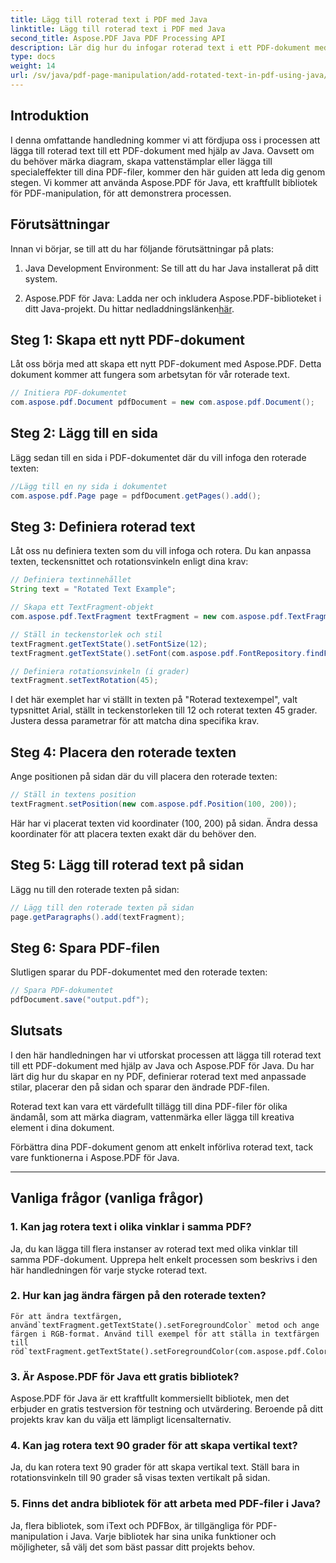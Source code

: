 ```yaml
---
title: Lägg till roterad text i PDF med Java
linktitle: Lägg till roterad text i PDF med Java
second_title: Aspose.PDF Java PDF Processing API
description: Lär dig hur du infogar roterad text i ett PDF-dokument med Java. Följ den här detaljerade steg-för-steg-guiden med kodexempel för att förbättra dina PDF-filer med roterad text.
type: docs
weight: 14
url: /sv/java/pdf-page-manipulation/add-rotated-text-in-pdf-using-java/
---
```


## Introduktion

I denna omfattande handledning kommer vi att fördjupa oss i processen att lägga till roterad text till ett PDF-dokument med hjälp av Java. Oavsett om du behöver märka diagram, skapa vattenstämplar eller lägga till specialeffekter till dina PDF-filer, kommer den här guiden att leda dig genom stegen. Vi kommer att använda Aspose.PDF för Java, ett kraftfullt bibliotek för PDF-manipulation, för att demonstrera processen.

## Förutsättningar

Innan vi börjar, se till att du har följande förutsättningar på plats:

1. Java Development Environment: Se till att du har Java installerat på ditt system.

2.  Aspose.PDF för Java: Ladda ner och inkludera Aspose.PDF-biblioteket i ditt Java-projekt. Du hittar nedladdningslänken[här](https://releases.aspose.com/pdf/java/).

## Steg 1: Skapa ett nytt PDF-dokument

Låt oss börja med att skapa ett nytt PDF-dokument med Aspose.PDF. Detta dokument kommer att fungera som arbetsytan för vår roterade text.

```java
// Initiera PDF-dokumentet
com.aspose.pdf.Document pdfDocument = new com.aspose.pdf.Document();
```

## Steg 2: Lägg till en sida

Lägg sedan till en sida i PDF-dokumentet där du vill infoga den roterade texten:

```java
//Lägg till en ny sida i dokumentet
com.aspose.pdf.Page page = pdfDocument.getPages().add();
```

## Steg 3: Definiera roterad text

Låt oss nu definiera texten som du vill infoga och rotera. Du kan anpassa texten, teckensnittet och rotationsvinkeln enligt dina krav:

```java
// Definiera textinnehållet
String text = "Rotated Text Example";

// Skapa ett TextFragment-objekt
com.aspose.pdf.TextFragment textFragment = new com.aspose.pdf.TextFragment(text);

// Ställ in teckenstorlek och stil
textFragment.getTextState().setFontSize(12);
textFragment.getTextState().setFont(com.aspose.pdf.FontRepository.findFont("Arial"));

// Definiera rotationsvinkeln (i grader)
textFragment.setTextRotation(45);
```

I det här exemplet har vi ställt in texten på "Roterad textexempel", valt typsnittet Arial, ställt in teckenstorleken till 12 och roterat texten 45 grader. Justera dessa parametrar för att matcha dina specifika krav.

## Steg 4: Placera den roterade texten

Ange positionen på sidan där du vill placera den roterade texten:

```java
// Ställ in textens position
textFragment.setPosition(new com.aspose.pdf.Position(100, 200));
```

Här har vi placerat texten vid koordinater (100, 200) på sidan. Ändra dessa koordinater för att placera texten exakt där du behöver den.

## Steg 5: Lägg till roterad text på sidan

Lägg nu till den roterade texten på sidan:

```java
// Lägg till den roterade texten på sidan
page.getParagraphs().add(textFragment);
```

## Steg 6: Spara PDF-filen

Slutligen sparar du PDF-dokumentet med den roterade texten:

```java
// Spara PDF-dokumentet
pdfDocument.save("output.pdf");
```

## Slutsats

I den här handledningen har vi utforskat processen att lägga till roterad text till ett PDF-dokument med hjälp av Java och Aspose.PDF för Java. Du har lärt dig hur du skapar en ny PDF, definierar roterad text med anpassade stilar, placerar den på sidan och sparar den ändrade PDF-filen.

Roterad text kan vara ett värdefullt tillägg till dina PDF-filer för olika ändamål, som att märka diagram, vattenmärka eller lägga till kreativa element i dina dokument.

Förbättra dina PDF-dokument genom att enkelt införliva roterad text, tack vare funktionerna i Aspose.PDF för Java.

---

## Vanliga frågor (vanliga frågor)

### 1. Kan jag rotera text i olika vinklar i samma PDF?
   Ja, du kan lägga till flera instanser av roterad text med olika vinklar till samma PDF-dokument. Upprepa helt enkelt processen som beskrivs i den här handledningen för varje stycke roterad text.

### 2. Hur kan jag ändra färgen på den roterade texten?
    För att ändra textfärgen, använd`textFragment.getTextState().setForegroundColor` metod och ange färgen i RGB-format. Använd till exempel för att ställa in textfärgen till röd`textFragment.getTextState().setForegroundColor(com.aspose.pdf.Color.getRed());`.

### 3. Är Aspose.PDF för Java ett gratis bibliotek?
   Aspose.PDF för Java är ett kraftfullt kommersiellt bibliotek, men det erbjuder en gratis testversion för testning och utvärdering. Beroende på ditt projekts krav kan du välja ett lämpligt licensalternativ.

### 4. Kan jag rotera text 90 grader för att skapa vertikal text?
   Ja, du kan rotera text 90 grader för att skapa vertikal text. Ställ bara in rotationsvinkeln till 90 grader så visas texten vertikalt på sidan.

### 5. Finns det andra bibliotek för att arbeta med PDF-filer i Java?
   Ja, flera bibliotek, som iText och PDFBox, är tillgängliga för PDF-manipulation i Java. Varje bibliotek har sina unika funktioner och möjligheter, så välj det som bäst passar ditt projekts behov.